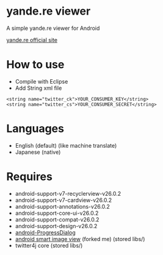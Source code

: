 # yande.re viewer
A simple yande.re viewer for Android

[yande.re official site](https://yande.re)

# How to use
* Compile with Eclipse
* Add String xml file
```
<string name="twitter_ck">YOUR_CONSUMER_KEY</string>
<string name="twitter_cs">YOUR_CONSUMER_SECRET</string>
```

# Languages
* English (default) (like machine translate)
* Japanese (native)

# Requires
* android-support-v7-recyclerview-v26.0.2
* android-support-v7-cardview-v26.0.2
* android-support-annotations-v26.0.2
* android-support-core-ui-v26.0.2
* android-support-compat-v26.0.2
* android-support-design-v26.0.2
* [android-ProgressDialog](https://github.com/sugtao4423/android-ProgressDialog)
* [android smart image view](https://github.com/sugtao4423/android-smart-image-view) (forked me) (stored libs/)
* twitter4j core (stored libs/)

